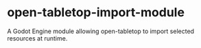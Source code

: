 # open-tabletop-import-module
A Godot Engine module allowing open-tabletop to import selected resources at runtime.
